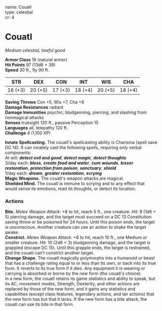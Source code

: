 name: Couatl    
type: celestial    
cr: 4

# Couatl 
_Medium celestial, lawful good_

**Armor Class** 19 (natural armor)    
**Hit Points** 97 (13d8 + 39)    
**Speed** 30 ft., fly 90 ft.

| STR      | DEX     | CON      | INT     | WIS     | CHA     |
|----------|---------|----------|---------|---------|---------|
| 16 (+3)  | 20 (+5) | 17 (+3)  | 18 (+4) | 20 (+5) | 18 (+4) |

**Saving Throws** Con +5, Wis +7, Cha +6    
**Damage Resistances** radiant    
**Damage Immunities** psychic; bludgeoning, piercing, and slashing from nonmagical attacks    
**Senses** truesight 120 ft., passive Perception 15    
**Languages** all, telepathy 120 ft.    
**Challenge** 4 (1,100 XP)

**Innate Spellcasting.** The couatl's spellcasting ability is Charisma (spell save DC 14). It can innately cast the following spells, requiring only verbal components:    
At will: **_detect evil and good_**, **_detect magic_**, **_detect thoughts_**    
3/day each: **_bless_**, **_create food and water_**, **_cure wounds_**, **_lesser restoration_**, **_protection from poison_**, **_sanctuary_**, **_shield_**    
1/day each: **_dream_**, **_greater restoration_**, **_scrying_**    
**Magic Weapons.** The couatl's weapon attacks are magical.    
**Shielded Mind.** The couatl is immune to scrying and to any effect that would sense its emotions, read its thoughts, or detect its location.

### Actions 
**Bite.** _Melee Weapon Attack:_ +8 to hit, reach 5 ft., one creature. _Hit:_ 8 (1d6 + 5) piercing damage, and the target must succeed on a DC 13 Constitution saving throw or be poisoned for 24 hours. Until this poison ends, the target is unconscious. Another creature can use an action to shake the target awake.    
**Constrict.** _Melee Weapon Attack:_ +6 to hit, reach 10 ft., one Medium or smaller creature. _Hit:_ 10 (2d6 + 3) bludgeoning damage, and the target is grappled (escape DC 15). Until this grapple ends, the target is restrained, and the couatl can't constrict another target.    
**Change Shape.** The couatl magically polymorphs into a humanoid or beast that has a challenge rating equal to or less than its own, or back into its true form. It reverts to its true form if it dies. Any equipment it is wearing or carrying is absorbed or borne by the new form (the couatl's choice).    
In a new form, the couatl retains its game statistics and ability to speak, but its AC, movement modes, Strength, Dexterity, and other actions are replaced by those of the new form, and it gains any statistics and capabilities (except class features, legendary actions, and lair actions) that the new form has but that it lacks. If the new form has a bite attack, the couatl can use its bite in that form.    